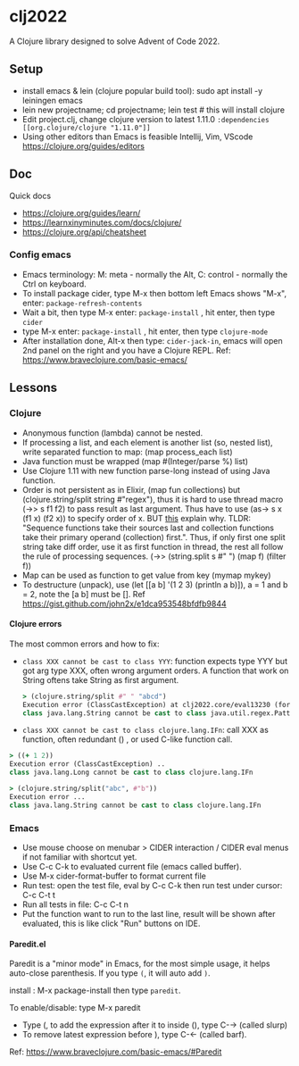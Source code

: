 # clj2022

A Clojure library designed to solve Advent of Code 2022.

## Setup
- install emacs & lein (clojure popular build tool): sudo apt install -y leiningen emacs
- lein new projectname; cd projectname; lein test # this will install clojure
- Edit project.clj, change clojure version to latest 1.11.0
  `:dependencies [[org.clojure/clojure "1.11.0"]]`
- Using other editors than Emacs is feasible Intellij, Vim, VScode <https://clojure.org/guides/editors>

## Doc
Quick docs

- https://clojure.org/guides/learn/
- https://learnxinyminutes.com/docs/clojure/
- https://clojure.org/api/cheatsheet

### Config emacs
- Emacs terminology: M: meta - normally the Alt, C: control - normally the Ctrl on keyboard.
- To install package cider, type M-x then bottom left Emacs shows "M-x", enter: `package-refresh-contents`
- Wait a bit, then type M-x enter: `package-install` , hit enter, then type `cider`
- type M-x enter: `package-install` , hit enter, then type `clojure-mode`
- After installation done, Alt-x then type: `cider-jack-in`, emacs will open 2nd panel on the right and you have a Clojure REPL. Ref: <https://www.braveclojure.com/basic-emacs/>

## Lessons
### Clojure
- Anonymous function (lambda) cannot be nested.
- If processing a list, and each element is another list (so, nested list), write separated function to map: (map process_each list)
- Java function must be wrapped (map #(Integer/parse %) list)
- Use Clojure 1.11 with new function parse-long instead of using Java function.
- Order is not persistent as in Elixir, (map fun collections) but (clojure.string/split string #"regex"), thus it is hard to use thread macro (->> s f1 f2) to pass result as last argument. Thus have to use (as-> s x (f1 x) (f2 x)) to specify order of x. BUT [this](https://stackoverflow.com/questions/50275513/rules-of-thumb-for-function-arguments-ordering-in-clojure) explain why. TLDR: "Sequence functions take their sources last and collection functions take their primary operand (collection) first.". Thus, if only first one split string take diff order, use it as first function in thread, the rest all follow the rule of processing sequences. (->> (string.split s #" ") (map f) (filter f))
- Map can be used as function to get value from key (mymap mykey)
- To destructure (unpack), use (let [[a b] '(1 2 3) (println a b)]), a = 1 and b = 2, note the [a b] must be []. Ref <https://gist.github.com/john2x/e1dca953548bfdfb9844>

#### Clojure errors
The most common errors and how to fix:

- `class XXX cannot be cast to class YYY`: function expects type YYY but got arg type XXX, often wrong argument orders. A function that work on String oftens take String as first argument.
  ```clj
  > (clojure.string/split #" " "abcd")
  Execution error (ClassCastException) at clj2022.core/eval13230 (form-init12478536996561014764.clj:671).
  class java.lang.String cannot be cast to class java.util.regex.Pattern (java.lang.String and java.util.regex.Pattern are in module java.base of loader 'bootstrap')
  ```
- `class XXX cannot be cast to class clojure.lang.IFn`: call XXX as function, often redundant () , or used C-like function call.

```clj
> ((+ 1 2))
Execution error (ClassCastException) ..
class java.lang.Long cannot be cast to class clojure.lang.IFn

> (clojure.string/split("abc", #"b"))
Execution error ...
class java.lang.String cannot be cast to class clojure.lang.IFn
```

### Emacs
- Use mouse choose on menubar > CIDER interaction / CIDER eval menus if not familiar with shortcut yet.
- Use C-c C-k to evaluated current file (emacs called buffer).
- Use M-x cider-format-buffer to format current file
- Run test: open the test file, eval by C-c C-k then run test under cursor: C-c C-t t
- Run all tests in file: C-c C-t n
- Put the function want to run to the last line, result will be shown after evaluated, this is like click "Run" buttons on IDE.

#### Paredit.el
Paredit is a "minor mode" in Emacs, for the most simple usage, it helps auto-close parenthesis. If you type `(`, it will auto add `)`.

install : M-x package-install then type `paredit`.

To enable/disable: type M-x paredit

- Type (, to add the expression after it to inside (), type C-→  (called slurp)
- To remove latest expression before ), type C-← (called barf).

Ref: <https://www.braveclojure.com/basic-emacs/#Paredit>


